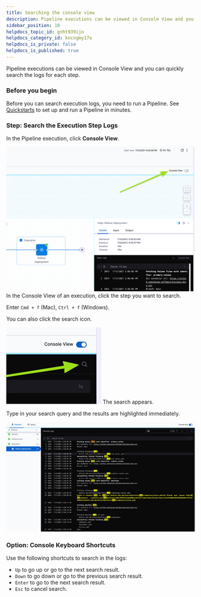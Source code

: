 ```yaml
---
title: Searching the console view
description: Pipeline executions can be viewed in Console View and you can quickly search the logs for each step.
sidebar_position: 10
helpdocs_topic_id: gnht939ijo
helpdocs_category_id: kncngmy17o
helpdocs_is_private: false
helpdocs_is_published: true
---
```


Pipeline executions can be viewed in Console View and you can quickly search the logs for each step.


### Before you begin

Before you can search execution logs, you need to run a Pipeline. See [Quickstarts](../../getting-started/quickstarts.md) to set up and run a Pipeline in minutes.

### Step: Search the Execution Step Logs

In the Pipeline execution, click **Console View**.

![](./static/searching-the-console-view-41.png)
In the Console View of an execution, click the step you want to search.

Enter `Cmd + f` (Mac), `Ctrl + f` (Windows).

You can also click the search icon.

![](./static/searching-the-console-view-42.png)
The search appears.

Type in your search query and the results are highlighted immediately.

![](./static/searching-the-console-view-43.png)
### Option: Console Keyboard Shortcuts

Use the following shortcuts to search in the logs:

* `Up` to go up or go to the next search result.
* `Down` to go down or go to the previous search result.
* `Enter` to go to the next search result.
* `Esc` to cancel search.

